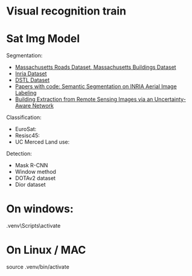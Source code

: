 # Visual recognition train
# Sat Img Model

Segmentation:
- [Massachusetts Roads Dataset, Massachusetts Buildings Dataset](https://www.cs.toronto.edu/~vmnih/data/)
- [Inria Dataset](https://project.inria.fr/aerialimagelabeling/)
- [DSTL Dataset](https://www.kaggle.com/competitions/dstl-satellite-imagery-feature-detection/overview)
- [Papers with code: Semantic Segmentation on INRIA Aerial Image Labeling](https://paperswithcode.com/sota/semantic-segmentation-on-inria-aerial-image)
- [Building Extraction from Remote Sensing Images via an Uncertainty-Aware Network](https://arxiv.org/pdf/2307.12309v1.pdf)

Classification:
- EuroSat:
- Resisc45:
- UC Merced Land use:

Detection:
- Mask R-CNN
- Window method
- DOTAv2 dataset
- Dior dataset

# On windows:
.venv\\Scripts\\activate

# On Linux / MAC
source .venv/bin/activate